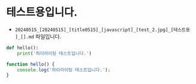
# 테스트용입니다.

* `20240515_[20240515]_[title0515]_[javascript]_[test_2.jpg]_[테스트용 ]_[].md` 파일입니다.

```python
def hello():
    print('하이라이팅 테스트입니다.')
```

```javascript
function hello() {
    console.log('하이라이팅 테스트입니다.');
}
```
